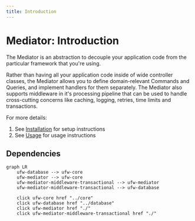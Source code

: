 ```yaml
---
title: Introduction
---
```


# Mediator: Introduction

The Mediator is an abstraction to decouple your application code from the particular framework that you're using.

Rather than having all your application code inside of wide controller classes, the Mediator allows you to define
domain-relevant Commands and Queries, and implement handlers for them separately. The Mediator also supports middleware
in it's processing pipeline that can be used to handle cross-cutting concerns like caching, logging, retries, time
limits and transactions.

For more details:

1. See [Installation](./installation.md) for setup instructions
2. See [Usage](./usage.md) for usage instructions

## Dependencies

```mermaid
graph LR
    ufw-database --> ufw-core
    ufw-mediator --> ufw-core
    ufw-mediator-middleware-transactional --> ufw-mediator
    ufw-mediator-middleware-transactional --> ufw-database

    click ufw-core href "../core"
    click ufw-database href "../database"
    click ufw-mediator href "./"
    click ufw-mediator-middleware-transactional href "./"
```
